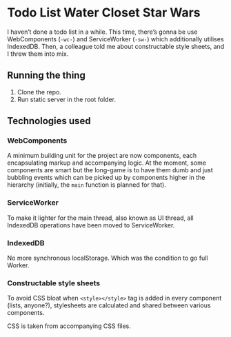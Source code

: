 # Todo List Water Closet Star Wars

I haven’t done a todo list in a while. This time, there’s gonna be use WebComponents (`-wc-`) and ServiceWorker (`-sw-`) which additionally utilises IndexedDB. Then, a colleague told me about constructable style sheets, and I threw them into mix.

## Running the thing

1. Clone the repo.
2. Run static server in the root folder.

## Technologies used

### WebComponents

A minimum building unit for the project are now components, each encapsulating markup and accompanying logic. At the moment, some components are smart but the long-game is to have them dumb and just bubbling events which can be picked up by components higher in the hierarchy (initially, the `main` function is planned for that).

### ServiceWorker

To make it lighter for the main thread, also known as UI thread, all IndexedDB operations have been moved to ServiceWorker.

### IndexedDB

No more synchronous localStorage. Which was the condition to go full Worker.

### Constructable style sheets

To avoid CSS bloat when `<style></style>` tag is added in every component (lists, anyone?), stylesheets are calculated and shared between various components.

CSS is taken from accompanying CSS files.
